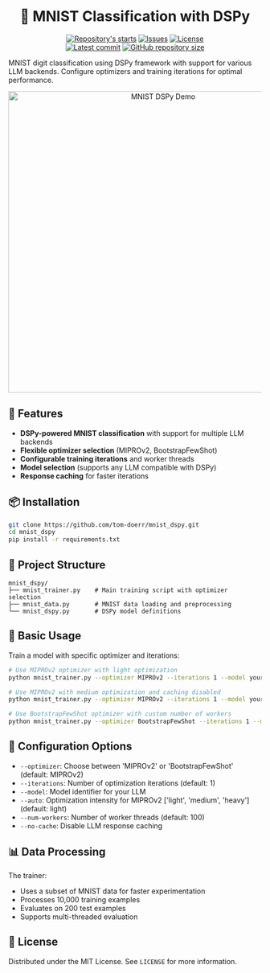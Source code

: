 <h1 align="center"> 🔢 MNIST Classification with DSPy </h1>

<p align="center">
    <a href="https://github.com/tom-doerr/mnist_dspy/stargazers"
        ><img
            src="https://img.shields.io/github/stars/tom-doerr/mnist_dspy?colorA=2c2837&colorB=c9cbff&style=for-the-badge&logo=starship style=flat-square"
            alt="Repository's starts"
    /></a>
    <a href="https://github.com/tom-doerr/mnist_dspy/issues"
        ><img
            src="https://img.shields.io/github/issues-raw/tom-doerr/mnist_dspy?colorA=2c2837&colorB=f2cdcd&style=for-the-badge&logo=starship style=flat-square"
            alt="Issues"
    /></a>
    <a href="https://github.com/tom-doerr/mnist_dspy/blob/main/LICENSE"
        ><img
            src="https://img.shields.io/github/license/tom-doerr/mnist_dspy?colorA=2c2837&colorB=b5e8e0&style=for-the-badge&logo=starship style=flat-square"
            alt="License"
    /><br />
    <a href="https://github.com/tom-doerr/mnist_dspy/commits/main"
        ><img
            src="https://img.shields.io/github/last-commit/tom-doerr/mnist_dspy/main?colorA=2c2837&colorB=ddb6f2&style=for-the-badge&logo=starship style=flat-square"
            alt="Latest commit"
    /></a>
    <a href="https://github.com/tom-doerr/mnist_dspy"
        ><img
            src="https://img.shields.io/github/repo-size/tom-doerr/mnist_dspy?colorA=2c2837&colorB=89DCEB&style=for-the-badge&logo=starship style=flat-square"
            alt="GitHub repository size"
    /></a>
</p>

MNIST digit classification using DSPy framework with support for various LLM backends. Configure optimizers and training iterations for optimal performance.

<div align="center">
  <a href="https://user-images.githubusercontent.com/8027938/266974449-4f462111-7428-4a7f-b657-1c9d5bf62c00.mp4">
    <img src="https://user-images.githubusercontent.com/8027938/266974449-4f462111-7428-4a7f-b657-1c9d5bf62c00.png" width="600" alt="MNIST DSPy Demo">
  </a>
</div>

## 🚀 Features

- **DSPy-powered MNIST classification** with support for multiple LLM backends
- **Flexible optimizer selection** (MIPROv2, BootstrapFewShot)
- **Configurable training iterations** and worker threads
- **Model selection** (supports any LLM compatible with DSPy)
- **Response caching** for faster iterations

## 📦 Installation

```bash
git clone https://github.com/tom-doerr/mnist_dspy.git
cd mnist_dspy
pip install -r requirements.txt
```

## 🧠 Project Structure

```
mnist_dspy/
├── mnist_trainer.py    # Main training script with optimizer selection
├── mnist_data.py       # MNIST data loading and preprocessing
└── mnist_dspy.py       # DSPy model definitions
```

## 🏁 Basic Usage

Train a model with specific optimizer and iterations:
```bash
# Use MIPROv2 optimizer with light optimization
python mnist_trainer.py --optimizer MIPROv2 --iterations 1 --model your-llm-model --auto light

# Use MIPROv2 with medium optimization and caching disabled
python mnist_trainer.py --optimizer MIPROv2 --iterations 1 --model your-llm-model --auto medium --no-cache

# Use BootstrapFewShot optimizer with custom number of workers
python mnist_trainer.py --optimizer BootstrapFewShot --iterations 1 --model your-llm-model --num-workers 50
```

## 🔧 Configuration Options

- `--optimizer`: Choose between 'MIPROv2' or 'BootstrapFewShot' (default: MIPROv2)
- `--iterations`: Number of optimization iterations (default: 1)
- `--model`: Model identifier for your LLM
- `--auto`: Optimization intensity for MIPROv2 ['light', 'medium', 'heavy'] (default: light)
- `--num-workers`: Number of worker threads (default: 100)
- `--no-cache`: Disable LLM response caching

## 📊 Data Processing

The trainer:
- Uses a subset of MNIST data for faster experimentation
- Processes 10,000 training examples
- Evaluates on 200 test examples
- Supports multi-threaded evaluation

## 📄 License

Distributed under the MIT License. See `LICENSE` for more information.
